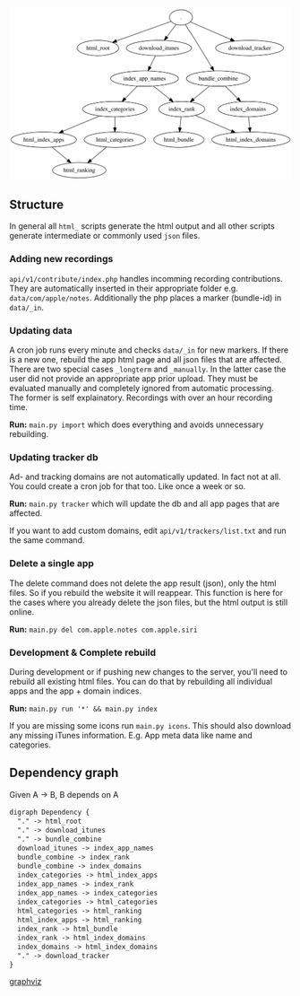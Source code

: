 ![dependency](z_dependency.svg)

## Structure

In general all `html_` scripts generate the html output and all other scripts generate intermediate or commonly used `json` files.

### Adding new recordings
`api/v1/contribute/index.php` handles incomming recording contributions. They are automatically inserted in their appropriate folder e.g. `data/com/apple/notes`. Additionally the php places a marker (bundle-id) in `data/_in`.

### Updating data
A cron job runs every minute and checks `data/_in` for new markers. If there is a new one, rebuild the app html page and all json files that are affected.  
There are two special cases `_longterm` and `_manually`. In the latter case the user did not provide an appropriate app prior upload. They must be evaluated manually and completely ignored from automatic processing.  
The former is self explainatory. Recordings with over an hour recording time.

**Run:** `main.py import` which does everything and avoids unnecessary rebuilding.

### Updating tracker db
Ad- and tracking domains are not automatically updated. In fact not at all. You could create a cron job for that too. Like once a week or so.

**Run:** `main.py tracker` which will update the db and all app pages that are affected.

If you want to add custom domains, edit `api/v1/trackers/list.txt` and run the same command.

### Delete a single app
The delete command does not delete the app result (json), only the html files. So if you rebuild the website it will reappear. This function is here for the cases where you already delete the json files, but the html output is still online.

**Run:** `main.py del com.apple.notes com.apple.siri`

### Development & Complete rebuild
During development or if pushing new changes to the server, you'll need to rebuild all existing html files. You can do that by rebuilding all individual apps and the app + domain indices.

**Run:** `main.py run '*' && main.py index`

If you are missing some icons run `main.py icons`. This should also download any missing iTunes information. E.g. App meta data like name and categories.


## Dependency graph

Given A → B, B depends on A

```
digraph Dependency {
  "." -> html_root
  "." -> download_itunes
  "." -> bundle_combine
  download_itunes -> index_app_names
  bundle_combine -> index_rank
  bundle_combine -> index_domains
  index_categories -> html_index_apps
  index_app_names -> index_rank
  index_app_names -> index_categories
  index_categories -> html_categories
  html_categories -> html_ranking
  html_index_apps -> html_ranking
  index_rank -> html_bundle
  index_rank -> html_index_domains
  index_domains -> html_index_domains
  "." -> download_tracker
}
```
[graphviz](http://www.webgraphviz.com/)